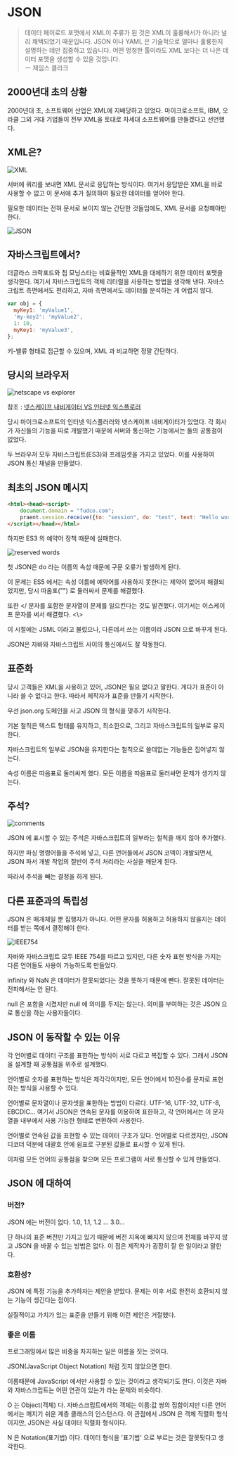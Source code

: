 # JSON



> 데이터 페이로드 포맷에서 XML이 주류가 된 것은 XML이 훌륭해서가 아니라 널리 채택되었기 때문입니다. JSON 이나 YAML 은 기술적으로 얼마나 훌륭한지 설명하는 데만 집중하고 있습니다. 어떤 멍청한 툴이라도 XML 보다는 더 나은 데이터 포맷을 생성할 수 있을 것입니다.   
>  ー 제임스 클라크

## 2000년대 초의 상황

2000년대 초, 소프트웨어 산업은 XML에 지배당하고 있었다. 마이크로소프트, IBM, 오라클 그외 거대 기업들이 전부 XML을 토대로 차세대 소프트웨어를 만들겠다고 선언했다.

## XML은?

![XML](XML.png)

서버에 쿼리를 보내면 XML 문서로 응답하는 방식이다. 여기서 응답받은 XML을 바로 사용할 수 없고 이 문서에 추가 질의하여 필요한 데이터를 얻어야 한다.

필요한 데이터는 전혀 문서로 보이지 않는 간단한 것들임에도, XML 문서를 요청해야만 한다.

![JSON](json.png)

## 자바스크립트에서?

더글라스 크락포드와 칩 모닝스타는 비효율적인 XML을 대체하기 위한 데이터 포맷을 생각한다. 여기서 자바스크립트의 객체 리터럴을 사용하는 방법을 생각해 낸다. 자바스크립트 측면에서도 편리하고, 자바 측면에서도 데이터를 분석하는 게 어렵지 않다.

```javascript
var obj = {
  myKey1: 'myValue1',
  'my-key2': 'myValue2',
  1: 10,
  myKey1: 'myValue3',
};
```

키-밸류 형태로 접근할 수 있으며, XML 과 비교하면 정말 간단하다.

## 당시의 브라우저

![netscape vs explorer](netscape%20vs%20explorer.jpg)

참조 : [넷스케이프 내비게이터 VS 인터넷 익스플로러](http://www.ilovepc.co.kr/news/articleView.html?idxno=9020)

당시 마이크로소프트의 인터넷 익스플러러와 넷스케이프 네비게이터가 있었다. 각 회사가 자신들의 기능을 따로 개발했기 때문에 서버와 통신하는 기능에서는 둘의 공통점이 없었다.

두 브라우저 모두 자바스크립트(ES3)와 프레임셋을 가지고 있었다. 이를 사용하여 JSON 통신 채널을 만들었다.

## 최초의 JSON 메시지

```HTML
<html><head><script>
    document.domain = "fudco.com";
    praent.session.receive({to: "session", do: "test", text: "Hello world"});
</script></head></html>
```

하지만 ES3 의 예약어 정책 때문에 실패한다.

![reserved words](reserved.png)

첫 JSON은 do 라는 이름의 속성 때문에 구문 오류가 발생하게 된다.

이 문제는 ES5 에서는 속성 이름에 예약어를 사용하지 못한다는 제약이 없어져 해결되었지만, 당시 따옴포("") 로 둘러싸서 문제를 해결했다.

또한 </ 문자를 포함한 문자열이 문제를 일으킨다는 것도 발견했다. 여기서는 이스케이프 문자를 써서 해결했다. <\\>

이 시절에는 JSML 이라고 불렀으나, 다른데서 쓰는 이름이라 JSON 으로 바꾸게 된다.

JSON은 자바와 자바스크립트 사이의 통신에서도 잘 작동한다.

## 표준화

당시 고객들은 XML을 사용하고 있어, JSON은 필요 없다고 말한다. 게다가 표준이 아니라 쓸 수 없다고 한다. 따라서 제작자가 표준을 만들기 시작한다.

우선 json.org 도메인을 사고 JSON 의 형식을 맞추기 시작한다.

기본 철칙은 텍스트 형태를 유지하고, 최소한으로, 그리고 자바스크립트의 일부로 유지한다.

자바스크립트의 일부로 JSON을 유지한다는 철칙으로 쓸데없는 기능들은 집어넣지 않는다.

속성 이름은 따옴표로 둘러싸게 했다. 모든 이름을 따옴표로 둘러싸면 문제가 생기지 않는다.

## 주석?

![comments](https://t1.daumcdn.net/cfile/tistory/2171473956FA27AA0B)

JSON 에 표시할 수 있는 주석은 자바스크립트의 일부라는 철칙을 깨지 않아 추가했다.

하지만 파싱 명령어들을 주석에 넣고, 다른 언어들에서 JSON 코덱이 개발되면서, JSON 파서 개발 작업의 절반이 주석 처리라는 사실을 깨닫게 된다.

따라서 주석을 빼는 결정을 하게 된다.

## 다른 표준과의 독립성

JSON 은 매개체일 뿐 집행자가 아니다. 어떤 문자를 허용하고 허용하지 않을지는 데이터를 받는 쪽에서 결정해야 한다.

![IEEE754](IEEE754.png)

자바와 자바스크립트 모두 IEEE 754를 따르고 있지만, 다른 숫자 표현 방식을 가지는 다른 언어들도 사용이 가능하도록 만들었다.

infinity 와 NaN 은 데이터가 잘못되었다는 것을 뜻하기 때문에 뺀다. 잘못된 데이터는 전파해서는 안 된다.

null 은 포함을 시켰지만 null 에 의미를 두지는 않는다. 의미를 부여하는 것은 JSON 으로 통신을 하는 사용자들이다.

## JSON 이 동작할 수 있는 이유

각 언어별로 데이터 구조를 표한하는 방식이 서로 다르고 복잡할 수 있다. 그래서 JSON 을 설계할 때 공통점을 위주로 설계했다.

언어별로 숫자를 표현하는 방식은 제각각이지만, 모든 언어에서 10진수를 문자로 표현하는 방식을 사용할 수 있다.

언어별로 문자열이나 문자셋을 표한하는 방법이 다르다. UTF-16, UTF-32, UTF-8, EBCDIC...
여기서 JSON은 연속된 문자를 이용하여 표한하고, 각 언어에서는 이 문자열을 내부에서 사용 가능한 형태로 변환하여 사용한다.

언어별로 연속된 값을 표현할 수 있는 데이터 구조가 있다. 언어별로 다르겠지만, JSON 디코더 덕분에 대괄호 안에 쉼표로 구분된 값들로 표시할 수 있게 된다.

이처럼 모든 언어의 공통점을 찾으며 모든 프로그램이 서로 통신할 수 있게 만들었다.

## JSON 에 대하여

### 버전?

JSON 에는 버전이 없다. 1.0, 1.1, 1.2 ... 3.0...

단 하나의 표준 버전만 가지고 있기 때문에 버전 지옥에 빠지지 않으며 전체를 바꾸지 않고 JSON 을 바꿀 수 있는 방법은 없다. 이 점은 제작자가 굉장히 잘 한 일이라고 말한다.

### 호환성?

JSON 에 특정 기능을 추가하자는 제안을 받았다. 문제는 이후 서로 완전히 호환되지 않는 기능이 생긴다는 점이다.

실질적이고 가치가 있는 표준을 만들기 위해 이런 제안은 거절했다.

### 좋은 이름

프로그래밍에서 많은 비중을 차지하는 일은 이름을 짓는 것이다.

JSON(JavaScript Object Notation) 처럼 짓지 않았으면 한다.

이름때문에 JavaScript 에서만 사용할 수 있는 것이라고 생각되기도 한다. 이것은 자바와 자바스크립트는 어떤 연관이 있는가 라는 문제와 비슷하다.

O 는 Object(객체) 다. 자바스크립트에서의 객체는 이름:값 쌍의 집합이지만 다른 언어에서는 깨지기 쉬운 계층 클래스의 인스턴스다. 이 관점에서 JSON 은 객체 직렬화 형식이지만, JSON은 사실 데이터 직렬화 형식이다.

N 은 Notation(표기법) 이다. 데이터 형식을 '표기법' 으로 부르는 것은 잘못됫다고 생각한다.
